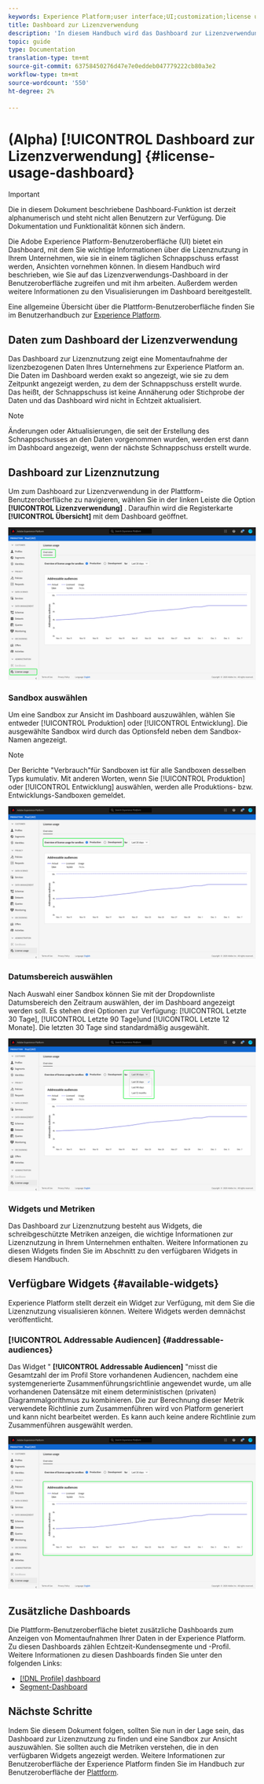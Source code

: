 ```yaml
---
keywords: Experience Platform;user interface;UI;customization;license usage dashboard;dashboard;license usage;entitlement;consumption
title: Dashboard zur Lizenzverwendung
description: 'In diesem Handbuch wird das Dashboard zur Lizenzverwendung in der Adobe Experience Platform-Benutzeroberfläche beschrieben. '
topic: guide
type: Documentation
translation-type: tm+mt
source-git-commit: 63758450276d47e7e0eddeb047779222cb80a3e2
workflow-type: tm+mt
source-wordcount: '550'
ht-degree: 2%

---
```



# (Alpha) [!UICONTROL Dashboard zur Lizenzverwendung] {#license-usage-dashboard}

>[!IMPORTANT]
>
>Die in diesem Dokument beschriebene Dashboard-Funktion ist derzeit alphanumerisch und steht nicht allen Benutzern zur Verfügung. Die Dokumentation und Funktionalität können sich ändern.

Die Adobe Experience Platform-Benutzeroberfläche (UI) bietet ein Dashboard, mit dem Sie wichtige Informationen über die Lizenznutzung in Ihrem Unternehmen, wie sie in einem täglichen Schnappschuss erfasst werden, Ansichten vornehmen können. In diesem Handbuch wird beschrieben, wie Sie auf das Lizenzverwendungs-Dashboard in der Benutzeroberfläche zugreifen und mit ihm arbeiten. Außerdem werden weitere Informationen zu den Visualisierungen im Dashboard bereitgestellt.

Eine allgemeine Übersicht über die Plattform-Benutzeroberfläche finden Sie im Benutzerhandbuch zur [Experience Platform](ui-guide.md).

## Daten zum Dashboard der Lizenzverwendung

Das Dashboard zur Lizenznutzung zeigt eine Momentaufnahme der lizenzbezogenen Daten Ihres Unternehmens zur Experience Platform an. Die Daten im Dashboard werden exakt so angezeigt, wie sie zu dem Zeitpunkt angezeigt werden, zu dem der Schnappschuss erstellt wurde. Das heißt, der Schnappschuss ist keine Annäherung oder Stichprobe der Daten und das Dashboard wird nicht in Echtzeit aktualisiert.

>[!NOTE]
>
>Änderungen oder Aktualisierungen, die seit der Erstellung des Schnappschusses an den Daten vorgenommen wurden, werden erst dann im Dashboard angezeigt, wenn der nächste Schnappschuss erstellt wurde.

## Dashboard zur Lizenznutzung

Um zum Dashboard zur Lizenzverwendung in der Plattform-Benutzeroberfläche zu navigieren, wählen Sie in der linken Leiste die Option **[!UICONTROL Lizenzverwendung]** . Daraufhin wird die Registerkarte **[!UICONTROL Übersicht]** mit dem Dashboard geöffnet.

![](images/license-usage-dashboard/dashboard-overview.png)

### Sandbox auswählen

Um eine Sandbox zur Ansicht im Dashboard auszuwählen, wählen Sie entweder [!UICONTROL Produktion] oder [!UICONTROL Entwicklung]. Die ausgewählte Sandbox wird durch das Optionsfeld neben dem Sandbox-Namen angezeigt.

>[!NOTE]
>
>Der Berichte &quot;Verbrauch&quot;für Sandboxen ist für alle Sandboxen desselben Typs kumulativ. Mit anderen Worten, wenn Sie [!UICONTROL Produktion] oder [!UICONTROL Entwicklung] auswählen, werden alle Produktions- bzw. Entwicklungs-Sandboxen gemeldet.

![](images/license-usage-dashboard/select-sandbox.png)

### Datumsbereich auswählen

Nach Auswahl einer Sandbox können Sie mit der Dropdownliste Datumsbereich den Zeitraum auswählen, der im Dashboard angezeigt werden soll. Es stehen drei Optionen zur Verfügung: [!UICONTROL Letzte 30 Tage], [!UICONTROL Letzte 90 Tage]und [!UICONTROL Letzte 12 Monate]. Die letzten 30 Tage sind standardmäßig ausgewählt.

![](images/license-usage-dashboard/select-date-range.png)

### Widgets und Metriken

Das Dashboard zur Lizenznutzung besteht aus Widgets, die schreibgeschützte Metriken anzeigen, die wichtige Informationen zur Lizenznutzung in Ihrem Unternehmen enthalten. Weitere Informationen zu diesen Widgets finden Sie im Abschnitt zu den verfügbaren Widgets in diesem Handbuch.

## Verfügbare Widgets {#available-widgets}

Experience Platform stellt derzeit ein Widget zur Verfügung, mit dem Sie die Lizenznutzung visualisieren können. Weitere Widgets werden demnächst veröffentlicht.

### [!UICONTROL Addressable Audiencen] {#addressable-audiences}

Das Widget &quot; **[!UICONTROL Addressable Audiencen]** &quot;misst die Gesamtzahl der im Profil Store vorhandenen Audiencen, nachdem eine systemgenerierte Zusammenführungsrichtlinie angewendet wurde, um alle vorhandenen Datensätze mit einem deterministischen (privaten) Diagrammalgorithmus zu kombinieren. Die zur Berechnung dieser Metrik verwendete Richtlinie zum Zusammenführen wird von Platform generiert und kann nicht bearbeitet werden. Es kann auch keine andere Richtlinie zum Zusammenführen ausgewählt werden.

![](images/license-usage-dashboard/addressable-audiences.png)

## Zusätzliche Dashboards

Die Plattform-Benutzeroberfläche bietet zusätzliche Dashboards zum Anzeigen von Momentaufnahmen Ihrer Daten in der Experience Platform. Zu diesen Dashboards zählen Echtzeit-Kundensegmente und -Profil. Weitere Informationen zu diesen Dashboards finden Sie unter den folgenden Links:

* [[!DNL Profile] dashboard](../profile/ui/profile-dashboard.md)
* [Segment-Dashboard](../segmentation/ui/segment-dashboard.md)

## Nächste Schritte

Indem Sie diesem Dokument folgen, sollten Sie nun in der Lage sein, das Dashboard zur Lizenznutzung zu finden und eine Sandbox zur Ansicht auszuwählen. Sie sollten auch die Metriken verstehen, die in den verfügbaren Widgets angezeigt werden. Weitere Informationen zur Benutzeroberfläche der Experience Platform finden Sie im Handbuch zur Benutzeroberfläche der [Plattform](ui-guide.md).